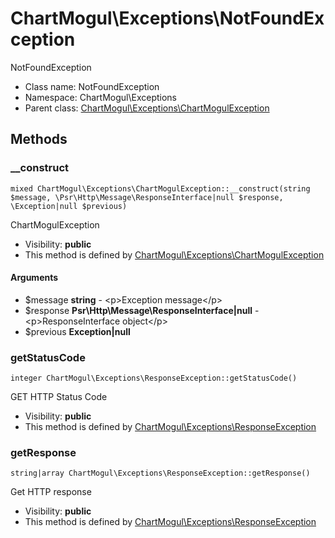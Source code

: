 ChartMogul\Exceptions\NotFoundException
===============

NotFoundException




* Class name: NotFoundException
* Namespace: ChartMogul\Exceptions
* Parent class: [ChartMogul\Exceptions\ChartMogulException](ChartMogul-Exceptions-ChartMogulException.md)







Methods
-------


### __construct

    mixed ChartMogul\Exceptions\ChartMogulException::__construct(string $message, \Psr\Http\Message\ResponseInterface|null $response, \Exception|null $previous)

ChartMogulException



* Visibility: **public**
* This method is defined by [ChartMogul\Exceptions\ChartMogulException](ChartMogul-Exceptions-ChartMogulException.md)


#### Arguments
* $message **string** - &lt;p&gt;Exception message&lt;/p&gt;
* $response **Psr\Http\Message\ResponseInterface|null** - &lt;p&gt;ResponseInterface object&lt;/p&gt;
* $previous **Exception|null**



### getStatusCode

    integer ChartMogul\Exceptions\ResponseException::getStatusCode()

GET HTTP Status Code



* Visibility: **public**
* This method is defined by [ChartMogul\Exceptions\ResponseException](ChartMogul-Exceptions-ResponseException.md)




### getResponse

    string|array ChartMogul\Exceptions\ResponseException::getResponse()

Get HTTP response



* Visibility: **public**
* This method is defined by [ChartMogul\Exceptions\ResponseException](ChartMogul-Exceptions-ResponseException.md)



